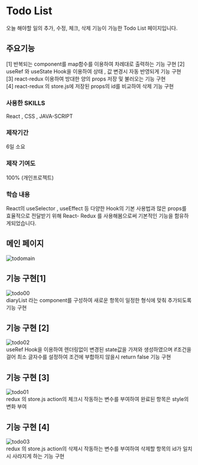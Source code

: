 # Todo List
오늘 해야할 일의 추가, 수정, 체크, 삭제 기능이 가능한 Todo List 페이지입니다.

## 주요기능
[1] 반복되는 component를 map함수를 이용하여 차례대로 출력하는 기능 구현
[2] useRef 와 useState Hook을 이용하여 상태 , 값 변경시 자동 반영되게 기능 구현</br>
[3] react-redux 이용하여 방대한 양의 props 저장 및 불러오는 기능 구현</br>
[4] react-redux 의 store.js에 저장된 props의 id를 비교하여 삭제 기능 구현 </br>


### 사용한 SKILLS 
React , CSS , JAVA-SCRIPT

### 제작기간
6일 소요

### 제작 기여도
100% (개인프로젝트)

### 학습 내용
 React의 useSelector , useEffect 등 다양한 Hook의 기본 사용법과 많은 props를 효율적으로 전달받기 위해 React- Redux 를 사용해봄으로써 기본적인 기능을 함유하게되었습니다.
 
 ## 메인 페이지
![todomain](https://user-images.githubusercontent.com/111400649/195521554-85dd849f-9fb4-4ecb-b90a-07b272d2113a.PNG)
 </br>
 ## 기능 구현[1]
![todo00](https://user-images.githubusercontent.com/111400649/195521559-95af6c0a-d0ad-4812-bb4e-9fee94f1af03.PNG)</br>
diaryList 라는 component를 구성하여 새로운 항목이 일정한 형식에 맞춰 추가되도록 기능 구현
</br>

 ## 기능 구현 [2]
![todo02](https://user-images.githubusercontent.com/111400649/195535871-e37f25b6-592c-4533-9739-118396987ce3.PNG)</br>
useRef Hook을 이용하여 렌더링없이 변경된 state값을 가져와 생성하였으며 if조건을 걸어 최소 글자수를 설정하여 조건에 부합하지 않을시 return false 기능 구현
</br>
## 기능 구현 [3]
![todo01](https://user-images.githubusercontent.com/111400649/195521561-ac6ab9e1-f529-4808-8268-b8e7eeb2e3b8.PNG)</br>
redux 의 store.js action의 체크시 작동하는 변수를 부여하여 완료된 항목은 style의 변화 부여
</br>
## 기능 구현 [4]
![todo03](https://user-images.githubusercontent.com/111400649/195536034-ad953878-8de3-4a83-a9cd-ea89ef8ea462.PNG)</br>
redux 의 store.js action의 삭제시 작동하는 변수를 부여하여 삭제할 항목의 id가 일치시 사라지게 하는 기능 구현
 
